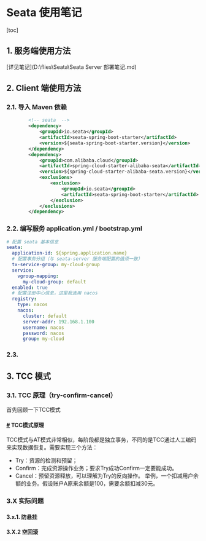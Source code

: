 # Seata 使用笔记

[toc]

## 1. 服务端使用方法

[详见笔记](D:\flies\Seata\Seata Server 部署笔记.md)

## 2. Client 端使用方法

### 2.1. 导入 Maven 依赖

```xml
        <!-- seata  -->
        <dependency>
            <groupId>io.seata</groupId>
            <artifactId>seata-spring-boot-starter</artifactId>
            <version>${seata-spring-boot-starter.version}</version>
        </dependency>
        <dependency>
            <groupId>com.alibaba.cloud</groupId>
            <artifactId>spring-cloud-starter-alibaba-seata</artifactId>
            <version>${spring-cloud-starter-alibaba-seata.version}</version>
            <exclusions>
                <exclusion>
                    <groupId>io.seata</groupId>
                    <artifactId>seata-spring-boot-starter</artifactId>
                </exclusion>
            </exclusions>
        </dependency>
```

### 2.2. 编写服务 application.yml / bootstrap.yml

``` yml
# 配置 seata 基本信息
seata:
  application-id: ${spring.application.name}
  # 配置事务分组（与 seata-server 服务端配置的值须一致）
  tx-service-group: my-cloud-group
  service:
    vgroup-mapping:
      my-cloud-group: default
  enabled: true
  # 配置注册中心信息，这里我选用 nacos
  registry:
    type: nacos
    nacos:
      cluster: default
      server-addr: 192.168.1.100
      username: nacos
      password: nacos
      group: my-cloud
```

### 2.3. 

## 3. TCC 模式

### 3.1. TCC 原理（try-confirm-cancel）

首先回顾一下TCC模式

#### [#](https://cloud.benym.cn/#tcc模式原理) TCC模式原理

TCC模式与AT模式非常相似，每阶段都是独立事务，不同的是TCC通过人工编码来实现数据恢复。需要实现三个方法：

- Try：资源的检测和预留；
- Confirm：完成资源操作业务；要求Try成功Confirm一定要能成功。
- Cancel：预留资源释放，可以理解为Try的反向操作。 举例，一个扣减用户余额的业务。假设账户A原来余额是100，需要余额扣减30元。

### 3.X 实际问题

#### 3.x.1. 防悬挂

#### 3.X.2 空回滚





### 

